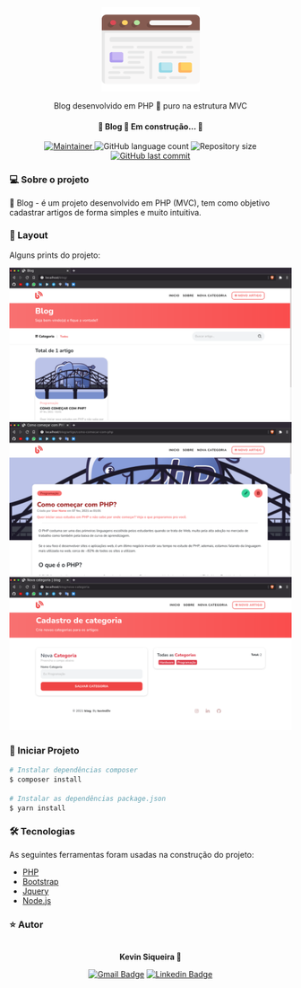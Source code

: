 <p align="center">
  <a href="https://unform.dev">
    <img src="./readme/brand.svg" height="150" width="175" alt="Blog" />
  </a>
</p>

<p align="center">Blog desenvolvido em PHP 🐘 puro na estrutura MVC</p>

<h4 align="center"> 
	🚧  Blog 🐘 Em construção...  🚧
</h4>

<p align="center">

<a href="https://github.com/kevind3v">
<img alt="Maintainer" src="https://img.shields.io/badge/Criado%20por-@kevind3v-ef4?style=for-the-badge">
</a>

<img alt="GitHub language count" src="https://img.shields.io/github/languages/count/kevind3v/blog?color=3a5793&style=for-the-badge">

<img alt="Repository size" src="https://img.shields.io/github/repo-size/kevind3v/blog?color=ef4444&style=for-the-badge">

<a href="https://github.com/kevind3v/blog/commits/main">
    <img alt="GitHub last commit" src="https://img.shields.io/github/last-commit/kevind3v/blog?style=for-the-badge">
  </a>
</p>

### 💻 Sobre o projeto

🐘 Blog - é um projeto desenvolvido em PHP (MVC), tem como objetivo cadastrar artigos de forma simples e muito intuitiva.

### 🎨 Layout

Alguns prints do projeto:

![print1](readme/print02.png)
![print2](readme/print03.png)
![print3](readme/print01.png)

### 🎲 Iniciar Projeto

```bash
# Instalar dependências composer
$ composer install

# Instalar as dependências package.json
$ yarn install
```

### 🛠 Tecnologias

As seguintes ferramentas foram usadas na construção do projeto:

- [PHP](https://www.php.net/)
- [Bootstrap](https://getbootstrap.com/docs/4.0/getting-started/introduction/)
- [Jquery](https://jquery.com/)
- [Node.js](https://nodejs.org/en/)

### ⭐️ Autor

<p align="center">
<a href="https://github.com/kevind3v/">
 <img style="border-radius: 50%;" src="https://github.com/kevind3v.png" width="100px;" alt=""/>
</a>
 <br />
 <b>Kevin Siqueira 🐘</b>
</p>

<span align="center">

[![Gmail Badge](https://img.shields.io/badge/-Gmail-c14438?style=for-the-badge&logo=Gmail&logoColor=white&link=mailto:kevinsiqueira.dev@gmail.com)](mailto:kevinsiqueira.dev@gmail.com)
[![Linkedin Badge](https://img.shields.io/badge/-LinkedIn-blue?style=for-the-badge&logo=Linkedin&logoColor=white&link=https://www.linkedin.com/in/fagnerpsantos/)](https://www.linkedin.com/in/kevinssiqueira/)

</span>
